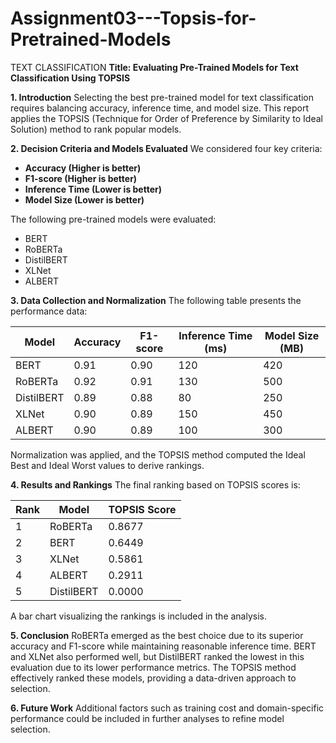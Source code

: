 # Assignment03---Topsis-for-Pretrained-Models
TEXT CLASSIFICATION
**Title: Evaluating Pre-Trained Models for Text Classification Using TOPSIS**

**1. Introduction**
Selecting the best pre-trained model for text classification requires balancing accuracy, inference time, and model size. This report applies the TOPSIS (Technique for Order of Preference by Similarity to Ideal Solution) method to rank popular models.

**2. Decision Criteria and Models Evaluated**
We considered four key criteria:

- **Accuracy (Higher is better)**
- **F1-score (Higher is better)**
- **Inference Time (Lower is better)**
- **Model Size (Lower is better)**

The following pre-trained models were evaluated:

- BERT
- RoBERTa
- DistilBERT
- XLNet
- ALBERT

**3. Data Collection and Normalization**
The following table presents the performance data:

| Model      | Accuracy | F1-score | Inference Time (ms) | Model Size (MB) |
| ---------- | -------- | -------- | ------------------- | --------------- |
| BERT       | 0.91     | 0.90     | 120                 | 420             |
| RoBERTa    | 0.92     | 0.91     | 130                 | 500             |
| DistilBERT | 0.89     | 0.88     | 80                  | 250             |
| XLNet      | 0.90     | 0.89     | 150                 | 450             |
| ALBERT     | 0.90     | 0.89     | 100                 | 300             |

Normalization was applied, and the TOPSIS method computed the Ideal Best and Ideal Worst values to derive rankings.

**4. Results and Rankings**
The final ranking based on TOPSIS scores is:

| Rank | Model      | TOPSIS Score |
| ---- | ---------- | ------------ |
| 1    | RoBERTa   | 0.8677       |
| 2    | BERT      | 0.6449       |
| 3    | XLNet     | 0.5861       |
| 4    | ALBERT    | 0.2911       |
| 5    | DistilBERT| 0.0000       |

A bar chart visualizing the rankings is included in the analysis.

**5. Conclusion**
RoBERTa emerged as the best choice due to its superior accuracy and F1-score while maintaining reasonable inference time. BERT and XLNet also performed well, but DistilBERT ranked the lowest in this evaluation due to its lower performance metrics. The TOPSIS method effectively ranked these models, providing a data-driven approach to selection.

**6. Future Work**
Additional factors such as training cost and domain-specific performance could be included in further analyses to refine model selection.

